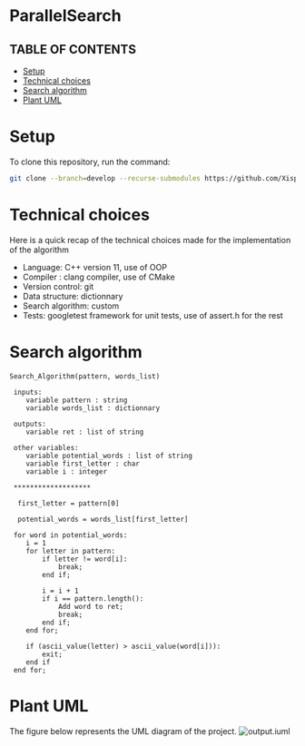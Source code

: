 # ParallelSearch

## TABLE OF CONTENTS
- [Setup](#Setup)
- [Technical choices](#Technical-choices)
- [Search algorithm](#Search-algorithm)
- [Plant UML](#Plant-UML)

# Setup
To clone this repository, run the command:
```sh
git clone --branch=develop --recurse-submodules https://github.com/Xispa33/ParallelSearch.git
```

# Technical choices
Here is a quick recap of the technical choices made for the implementation of the algorithm
- Language: C++ version 11, use of OOP
- Compiler : clang compiler, use of CMake
- Version control: git
- Data structure: dictionnary
- Search algorithm: custom
- Tests: googletest framework for unit tests, use of assert.h for the rest

# Search algorithm
```
Search_Algorithm(pattern, words_list)
 
 inputs:
    variable pattern : string
    variable words_list : dictionnary 
 
 outputs:
    variable ret : list of string

 other variables:
    variable potential_words : list of string
    variable first_letter : char
    variable i : integer
 
 *******************

  first_letter = pattern[0]
  
  potential_words = words_list[first_letter]

 for word in potential_words:
    i = 1                   
    for letter in pattern:
        if letter != word[i]: 
            break;
        end if;

        i = i + 1
        if i == pattern.length():
            Add word to ret;
            break;
        end if;
    end for;

    if (ascii_value(letter) > ascii_value(word[i])):
        exit;
    end if
 end for;
```

# Plant UML
The figure below represents the UML diagram of the project.
![output.iuml](http://www.plantuml.com/plantuml/proxy?cache=no&src=https://raw.githubusercontent.com/Xispa33/ParallelSearch/develop/output.iuml)